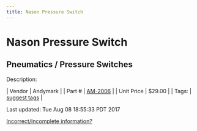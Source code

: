 ```yaml
---
title: Nason Pressure Switch
---
```


# Nason Pressure Switch
## Pneumatics / Pressure Switches
Description: 	 

| Vendor | Andymark | 
| Part # | [AM-2006](http://www.andymark.com/) | 
| Unit Price | $29.00 | 
| Tags: | [suggest tags](https://docs.google.com/forms/d/e/1FAIpQLSeWyY8v3RgOty-MyWmh9U0iivNYN_molChYyS-0U-o-kOAv_g/viewform) | 

Last updated: Tue Aug 08 18:55:33 PDT 2017

 [Incorrect/Incomplete information?](https://docs.google.com/forms/d/e/1FAIpQLSeWyY8v3RgOty-MyWmh9U0iivNYN_molChYyS-0U-o-kOAv_g/viewform)
